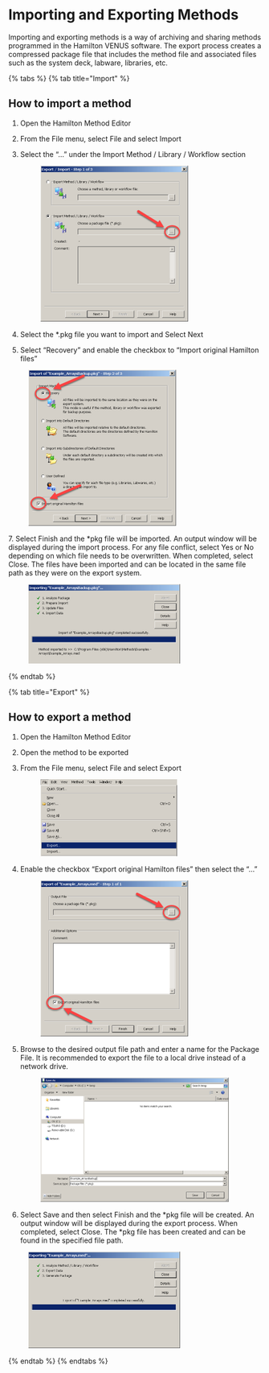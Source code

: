 # Importing and Exporting Methods

Importing and exporting methods is a way of archiving and sharing methods programmed in the Hamilton VENUS software. The export process creates a compressed package file that includes the method file and associated files such as the system deck, labware, libraries, etc.

{% tabs %}
{% tab title="Import" %}
## How to import a method

1. Open the Hamilton Method Editor
2. From the File menu, select File and select Import
3.  Select the “…” under the Import Method / Library / Workflow section



    <figure><img src="../.gitbook/assets/7 (1) (1) (1).png" alt="" width="294"><figcaption></figcaption></figure>
4. Select the \*.pkg file you want to import and Select Next
5. Select “Recovery” and enable the checkbox to “Import original Hamilton files”

<figure><img src="../.gitbook/assets/8 (1) (1) (1).png" alt="" width="294"><figcaption></figcaption></figure>

7\. Select Finish and the \*pkg file will be imported. An output window will be displayed during the import process. For any file conflict, select Yes or No depending on which file needs to be overwritten. When completed, select Close. The files have been imported and can be located in the same file path as they were on the export system.

<figure><img src="../.gitbook/assets/10 (1) (1) (1) (1).png" alt="" width="302"><figcaption></figcaption></figure>
{% endtab %}

{% tab title="Export" %}
## ‌How to export a method

1. Open the Hamilton Method Editor
2. Open the method to be exported
3.  From the File menu, select File and select Export



    <figure><img src="../.gitbook/assets/1 (1) (1) (1).png" alt="" width="272"><figcaption></figcaption></figure>
4.  Enable the checkbox “Export original Hamilton files” then select the “…”



    <figure><img src="../.gitbook/assets/2 (1) (1) (1).png" alt="" width="294"><figcaption></figcaption></figure>
5.  Browse to the desired output file path and enter a name for the Package File. It is recommended to export the file to a local drive instead of a network drive.



    <figure><img src="../.gitbook/assets/4 (1) (1).png" alt="" width="375"><figcaption></figcaption></figure>


6. Select Save and then select Finish and the \*pkg file will be created. An output window will be displayed during the export process. When completed, select Close. The \*pkg file has been created and can be found in the specified file path.

<figure><img src="../.gitbook/assets/5 (1) (1).png" alt="" width="302"><figcaption></figcaption></figure>
{% endtab %}
{% endtabs %}
